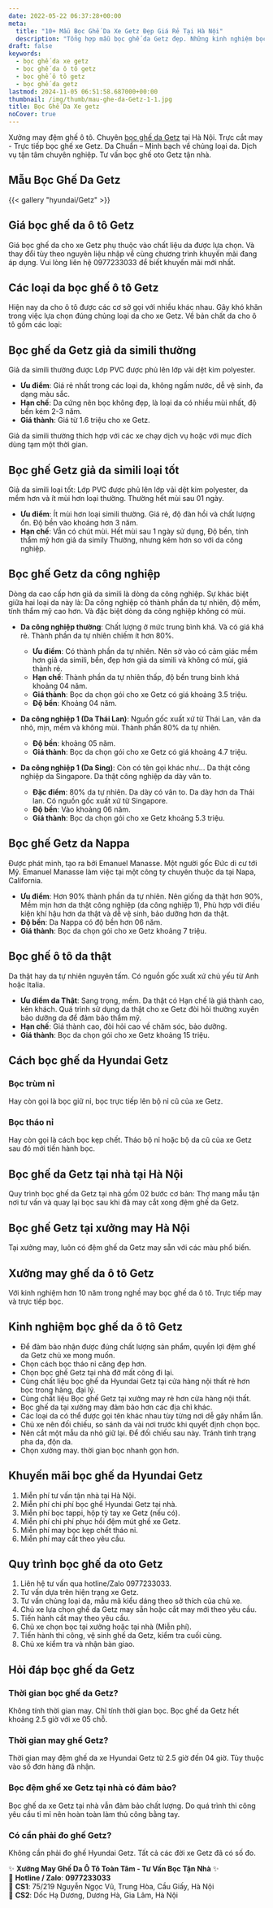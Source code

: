 ```yaml
---
date: 2022-05-22 06:37:28+00:00
meta:
  title: "10+ Mẫu Bọc Ghế Da Xe Getz Đẹp Giá Rẻ Tại Hà Nội"
  description: "Tổng hợp mẫu bọc ghế da Getz đẹp. Những kinh nghiệm bọc ghế ô tô Getz. Bảng giá bọc ghế da xe Getz. Chương trình khuyến mãi bọc ghế Hyundai Getz"
draft: false
keywords:
  - bọc ghế da xe getz
  - bọc ghế da ô tô getz
  - bọc ghế ô tô getz
  - bọc ghế da getz
lastmod: 2024-11-05 06:51:58.687000+00:00
thumbnail: /img/thumb/mau-ghe-da-Getz-1-1.jpg
title: Bọc Ghế Da Xe getz
noCover: true
---
```


Xưởng may đệm ghế ô tô. Chuyên [bọc ghế da Getz](https://bocgheoto.vn/hyundai/boc-ghe-da-xe-getz.html) tại Hà Nội. Trực cắt may - Trực tiếp bọc ghế xe Getz. Da Chuẩn – Minh bạch về chủng loại da. Dịch vụ tận tâm chuyên nghiệp. Tư vấn bọc ghế oto Getz tận nhà.

## Mẫu Bọc Ghế Da Getz
{{< gallery "hyundai/Getz" >}}

## Giá bọc ghế da ô tô Getz

Giá bọc ghế da cho xe Getz phụ thuộc vào chất liệu da được lựa chọn. Và thay đổi tùy theo nguyên liệu nhập về cùng chương trình khuyến mãi đang áp dụng. Vui lòng liên hệ 0977233033 để biết khuyến mãi mới nhất.

## Các loại da bọc ghế ô tô Getz

Hiện nay da cho ô tô được các cơ sở gọi với nhiều khác nhau. Gây khó khăn trong việc lựa chọn đúng chủng loại da cho xe Getz. Về bản chất da cho ô tô gồm các loại:

## Bọc ghế da Getz giả da simili thường

Giả da simili thường được Lớp PVC được phủ lên lớp vải dệt kim polyester.

- **Ưu điểm**: Giá rẻ nhất trong các loại da, không ngấm nước, dễ vệ sinh, đa dạng màu sắc.
- **Hạn chế**: Da cứng nên bọc không đẹp, là loại da có nhiều mùi nhất, độ bền kém 2-3 năm.
- **Giá thành**: Giá từ 1.6 triệu cho xe Getz.

Giả da simili thường thích hợp với các xe chạy dịch vụ hoặc với mục đích dùng tạm một thời gian.

## Bọc ghế Getz giả da simili loại tốt

Giả da simili loại tốt: Lớp PVC được phủ lên lớp vải dệt kim polyester, da mềm hơn và ít mùi hơn loại thường. Thường hết mùi sau 01 ngày.

- **Ưu điểm**: Ít mùi hơn loại simili thường. Giá rẻ, độ đàn hồi và chất lượng ổn. Độ bền vào khoảng hơn 3 năm.
- **Hạn chế**: Vẫn có chút mùi. Hết mùi sau 1 ngày sử dụng, Độ bền, tính thẩm mỹ hơn giả da simily Thường, nhưng kém hơn so với da công nghiệp.

## Bọc ghế Getz da công nghiệp

Dòng da cao cấp hơn giả da simili là dòng da công nghiệp. Sự khác biệt giữa hai loại da này là: Da công nghiệp có thành phần da tự nhiên, độ mềm, tính thẩm mỹ cao hơn. Và đặc biệt dòng da công nghiệp không có mùi.

- **Da công nghiệp thường**: Chất lượng ở mức trung bình khá. Và có giá khá rẻ. Thành phần da tự nhiên chiếm ít hơn 80%.
  - **Ưu điểm**: Có thành phần da tự nhiên. Nên sờ vào có cảm giác mềm hơn giả da simili, bền, đẹp hơn giả da simili và không có mùi, giá thành rẻ.
  - **Hạn chế**: Thành phần da tự nhiên thấp, độ bền trung bình khá khoảng 04 năm.
  - **Giá thành**: Bọc da chọn gói cho xe Getz có giá khoảng 3.5 triệu.
  - **Độ bền**: Khoảng 04 năm.

- **Da công nghiệp 1 (Da Thái Lan)**: Nguồn gốc xuất xứ từ Thái Lan, vân da nhỏ, mịn, mềm và không mùi. Thành phần 80% da tự nhiên.
  - **Độ bền**: khoảng 05 năm.
  - **Giá thành**: Bọc da chọn gói cho xe Getz có giá khoảng 4.7 triệu.

- **Da công nghiệp 1 (Da Sing)**: Còn có tên gọi khác như... Da thật công nghiệp da Singapore. Da thật công nghiệp da dày vân to.
  - **Đặc điểm**: 80% da tự nhiên. Da dày có vân to. Da dày hơn da Thái lan. Có nguồn gốc xuất xứ từ Singapore.
  - **Độ bền**: Vào khoảng 06 năm.
  - **Giá thành**: Bọc da chọn gói cho xe Getz khoảng 5.3 triệu.

## Bọc ghế Getz da Nappa

Được phát minh, tạo ra bởi Emanuel Manasse. Một người gốc Đức di cư tới Mỹ. Emanuel Manasse làm việc tại một công ty chuyên thuộc da tại Napa, California.

- **Ưu điểm**: Hơn 90% thành phần da tự nhiên. Nên giống da thật hơn 90%, Mềm mịn hơn da thật công nghiệp (da công nghiệp 1), Phù hợp với điều kiện khí hậu hơn da thật và dễ vệ sinh, bảo dưỡng hơn da thật.
- **Độ bền**: Da Nappa có độ bền hơn 06 năm.
- **Giá thành**: Bọc da chọn gói cho xe Getz khoảng 7 triệu.

## Bọc ghế ô tô da thật

Da thật hay da tự nhiên nguyên tấm. Có nguồn gốc xuất xứ chủ yếu từ Anh hoặc Italia.

- **Ưu điểm da Thật**: Sang trọng, mềm. Da thật có Hạn chế là giá thành cao, kén khách. Quá trình sử dụng da thật cho xe Getz đòi hỏi thường xuyên bảo dưỡng da để đảm bảo thẩm mỹ.
- **Hạn chế**: Giá thành cao, đòi hỏi cao về chăm sóc, bảo dưỡng.
- **Giá thành**: Bọc da chọn gói cho xe Getz khoảng 15 triệu.

## Cách bọc ghế da Hyundai Getz

### Bọc trùm nỉ

Hay còn gọi là bọc giữ nỉ, bọc trực tiếp lên bộ nỉ cũ của xe Getz.

### Bọc tháo nỉ

Hay còn gọi là cách bọc kẹp chết. Tháo bộ nỉ hoặc bộ da cũ của xe Getz sau đó mới tiến hành bọc.

## Bọc ghế da Getz tại nhà tại Hà Nội

Quy trình bọc ghế da Getz tại nhà gồm 02 bước cơ bản: Thợ mang mẫu tận nơi tư vấn và quay lại bọc sau khi đã may cắt xong đệm ghế da Getz.

## Bọc ghế Getz tại xưởng may Hà Nội

Tại xưởng may, luôn có đệm ghế da Getz may sẵn với các màu phổ biến.

## Xưởng may ghế da ô tô Getz

Với kinh nghiệm hơn 10 năm trong nghề may bọc ghế da ô tô. Trực tiếp may và trực tiếp bọc.

## Kinh nghiệm bọc ghế da ô tô Getz

- Để đảm bảo nhận được đúng chất lượng sản phẩm, quyền lợi đệm ghế da Getz chủ xe mong muốn.
- Chọn cách bọc tháo nỉ căng đẹp hơn.
- Chọn bọc ghế Getz tại nhà đỡ mất công đi lại.
- Cùng chất liệu bọc ghế da Hyundai Getz tại cửa hàng nội thất rẻ hơn bọc trong hãng, đại lý.
- Cùng chất liệu Bọc ghế Getz tại xưởng may rẻ hơn cửa hàng nội thất.
- Bọc ghế da tại xưởng may đảm bảo hơn các địa chỉ khác.
- Các loại da có thể được gọi tên khác nhau tùy từng nơi dễ gây nhầm lẫn.
- Chủ xe nên đối chiếu, so sánh da vài nơi trước khi quyết định chọn bọc.
- Nên cắt một mẫu da nhỏ giữ lại. Để đối chiếu sau này. Tránh tình trạng pha da, độn da.
- Chọn xưởng may. thời gian bọc nhanh gọn hơn.

## Khuyến mãi bọc ghế da Hyundai Getz

1. Miễn phí tư vấn tận nhà tại Hà Nội.
2. Miễn phí chi phí bọc ghế Hyundai Getz tại nhà.
3. Miễn phí bọc tappi, hộp tỳ tay xe Getz (nếu có).
4. Miễn phí chi phí phục hồi đệm mút ghế xe Getz.
5. Miễn phí may bọc kẹp chết tháo nỉ.
6. Miễn phí may cắt theo yêu cầu.

## Quy trình bọc ghế da oto Getz

1. Liên hệ tư vấn qua hotline/Zalo 0977233033.
2. Tư vấn dựa trên hiện trạng xe Getz.
3. Tư vấn chủng loại da, mẫu mã kiểu dáng theo sở thích của chủ xe.
4. Chủ xe lựa chọn ghế da Getz may sẵn hoặc cắt may mới theo yêu cầu.
5. Tiến hành cắt may theo yêu cầu.
6. Chủ xe chọn bọc tại xưởng hoặc tại nhà (Miễn phí).
7. Tiến hành thi công, vệ sinh ghế da Getz, kiểm tra cuối cùng.
8. Chủ xe kiểm tra và nhận bàn giao.

## Hỏi đáp bọc ghế da Getz

### Thời gian bọc ghế da Getz?

Không tính thời gian may. Chỉ tính thời gian bọc. Bọc ghế da Getz hết khoảng 2.5 giờ với xe 05 chỗ.

### Thời gian may ghế Getz?

Thời gian may đệm ghế da xe Hyundai Getz từ 2.5 giờ đến 04 giờ. Tùy thuộc vào số đơn hàng đã nhận.

### Bọc đệm ghế xe Getz tại nhà có đảm bảo?

Bọc ghế da xe Getz tại nhà vẫn đảm bảo chất lượng. Do quá trình thi công yêu cầu tỉ mỉ nên hoàn toàn làm thủ công bằng tay.

### Có cần phải đo ghế Getz?

Không cần phải đo ghế Hyundai Getz. Tất cả các đời xe Getz đã có số đo.

✨ **Xưởng May Ghế Da Ô Tô Toàn Tâm - Tư Vấn Bọc Tận Nhà** ✨  
📱 **Hotline / Zalo**: **0977233033**  
📍 **CS1**: 75/219 Nguyễn Ngọc Vũ, Trung Hòa, Cầu Giấy, Hà Nội  
📍 **CS2**: Dốc Hạ Dương, Dương Hà, Gia Lâm, Hà Nội

 
